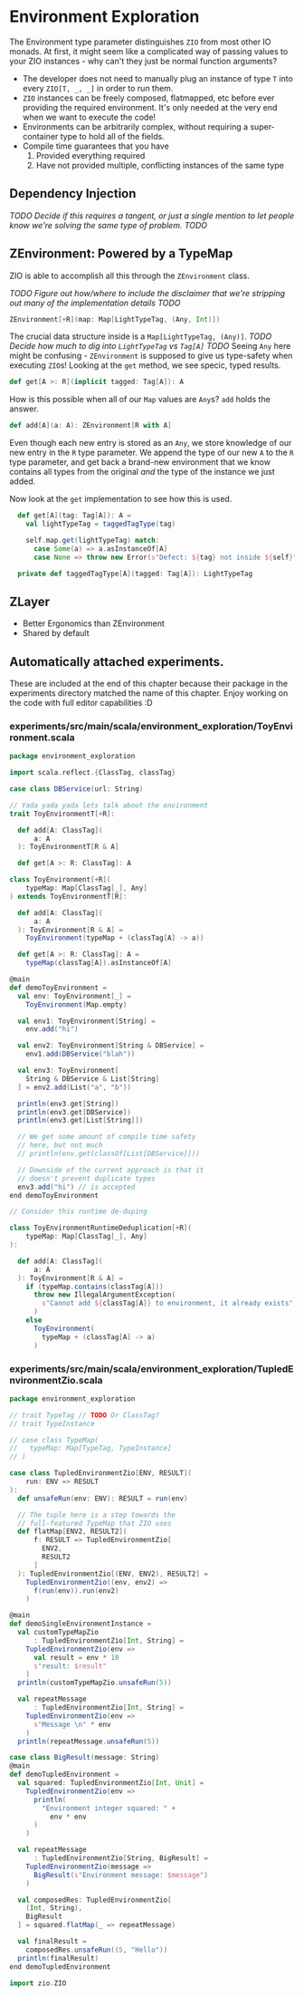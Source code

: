 # Environment Exploration

The Environment type parameter distinguishes `ZIO` from most other IO monads.
At first, it might seem like a complicated way of passing values to your ZIO instances - why can't they just be normal function arguments?

- The developer does not need to manually plug an instance of type `T` into every `ZIO[T, _, _]` in order to run them.
- `ZIO` instances can be freely composed, flatmapped, etc before ever providing the required environment. It's only needed at the very end when we want to execute the code!
- Environments can be arbitrarily complex, without requiring a super-container type to hold all of the fields.
- Compile time guarantees that you have 
  1. Provided everything required
  1. Have not provided multiple, conflicting instances of the same type

## Dependency Injection 
*TODO Decide if this requires a tangent, or just a single mention to let people know we're solving the same type of problem. TODO*

## ZEnvironment: Powered by a TypeMap
ZIO is able to accomplish all this through the `ZEnvironment` class. 

*TODO Figure out how/where to include the disclaimer that we're stripping out many of the implementation details TODO*

```scala
ZEnvironment[+R](map: Map[LightTypeTag, (Any, Int)])
```

The crucial data structure inside is a `Map[LightTypeTag, (Any)]`.
*TODO Decide how much to dig into `LightTypeTag` vs `Tag[A]` TODO*
Seeing `Any` here might be confusing - `ZEnvironment` is supposed to give us type-safety when executing `ZIO`s!
Looking at the `get` method, we see specic, typed results.

```scala
def get[A >: R](implicit tagged: Tag[A]): A
```

How is this possible when all of our `Map` values are `Any`s?
`add` holds the answer.

```scala 
def add[A](a: A): ZEnvironment[R with A]
```

Even though each new entry is stored as an `Any`, we store knowledge of our new entry in the `R` type parameter.
We append the type of our new `A` to the `R` type parameter, and get back a brand-new environment that we know contains all types from the original *and* the type of the instance we just added.

Now look at the `get` implementation to see how this is used.

```scala
  def get[A](tag: Tag[A]): A =
    val lightTypeTag = taggedTagType(tag)

    self.map.get(lightTypeTag) match:
      case Some(a) => a.asInstanceOf[A]
      case None => throw new Error(s"Defect: ${tag} not inside ${self}")

  private def taggedTagType[A](tagged: Tag[A]): LightTypeTag
```

## ZLayer
- Better Ergonomics than ZEnvironment
- Shared by default


## Automatically attached experiments.
 These are included at the end of this
 chapter because their package in the
 experiments directory matched the name
 of this chapter. Enjoy working on the
 code with full editor capabilities :D

 

### experiments/src/main/scala/environment_exploration/ToyEnvironment.scala
```scala
package environment_exploration

import scala.reflect.{ClassTag, classTag}

case class DBService(url: String)

// Yada yada yada lets talk about the environment
trait ToyEnvironmentT[+R]:

  def add[A: ClassTag](
      a: A
  ): ToyEnvironmentT[R & A]

  def get[A >: R: ClassTag]: A

class ToyEnvironment[+R](
    typeMap: Map[ClassTag[_], Any]
) extends ToyEnvironmentT[R]:

  def add[A: ClassTag](
      a: A
  ): ToyEnvironment[R & A] =
    ToyEnvironment(typeMap + (classTag[A] -> a))

  def get[A >: R: ClassTag]: A =
    typeMap(classTag[A]).asInstanceOf[A]

@main
def demoToyEnvironment =
  val env: ToyEnvironment[_] =
    ToyEnvironment(Map.empty)

  val env1: ToyEnvironment[String] =
    env.add("hi")

  val env2: ToyEnvironment[String & DBService] =
    env1.add(DBService("blah"))

  val env3: ToyEnvironment[
    String & DBService & List[String]
  ] = env2.add(List("a", "b"))

  println(env3.get[String])
  println(env3.get[DBService])
  println(env3.get[List[String]])

  // We get some amount of compile time safety
  // here, but not much
  // println(env.get(classOf[List[DBService]]))

  // Downside of the current approach is that it
  // doesn't prevent duplicate types
  env3.add("hi") // is accepted
end demoToyEnvironment

// Consider this runtime de-duping

class ToyEnvironmentRuntimeDeduplication[+R](
    typeMap: Map[ClassTag[_], Any]
):

  def add[A: ClassTag](
      a: A
  ): ToyEnvironment[R & A] =
    if (typeMap.contains(classTag[A]))
      throw new IllegalArgumentException(
        s"Cannot add ${classTag[A]} to environment, it already exists"
      )
    else
      ToyEnvironment(
        typeMap + (classTag[A] -> a)
      )

```


### experiments/src/main/scala/environment_exploration/TupledEnvironmentZio.scala
```scala
package environment_exploration

// trait TypeTag // TODO Or ClassTag?
// trait TypeInstance

// case class TypeMap(
//   typeMap: Map[TypeTag, TypeInstance]
// )

case class TupledEnvironmentZio[ENV, RESULT](
    run: ENV => RESULT
):
  def unsafeRun(env: ENV): RESULT = run(env)

  // The tuple here is a step towards the
  // full-featured TypeMap that ZIO uses
  def flatMap[ENV2, RESULT2](
      f: RESULT => TupledEnvironmentZio[
        ENV2,
        RESULT2
      ]
  ): TupledEnvironmentZio[(ENV, ENV2), RESULT2] =
    TupledEnvironmentZio((env, env2) =>
      f(run(env)).run(env2)
    )

@main
def demoSingleEnvironmentInstance =
  val customTypeMapZio
      : TupledEnvironmentZio[Int, String] =
    TupledEnvironmentZio(env =>
      val result = env * 10
      s"result: $result"
    )
  println(customTypeMapZio.unsafeRun(5))

  val repeatMessage
      : TupledEnvironmentZio[Int, String] =
    TupledEnvironmentZio(env =>
      s"Message \n" * env
    )
  println(repeatMessage.unsafeRun(5))

case class BigResult(message: String)
@main
def demoTupledEnvironment =
  val squared: TupledEnvironmentZio[Int, Unit] =
    TupledEnvironmentZio(env =>
      println(
        "Environment integer squared: " +
          env * env
      )
    )

  val repeatMessage
      : TupledEnvironmentZio[String, BigResult] =
    TupledEnvironmentZio(message =>
      BigResult(s"Environment message: $message")
    )

  val composedRes: TupledEnvironmentZio[
    (Int, String),
    BigResult
  ] = squared.flatMap(_ => repeatMessage)

  val finalResult =
    composedRes.unsafeRun((5, "Hello"))
  println(finalResult)
end demoTupledEnvironment

import zio.ZIO

```

            